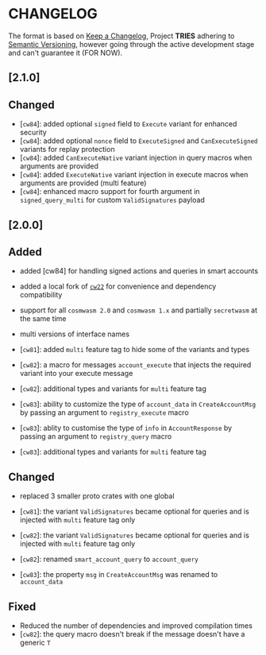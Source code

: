 # CHANGELOG

The format is based on [Keep a Changelog](https://keepachangelog.com/en/1.0.0/),
Project **TRIES** adhering to
[Semantic Versioning](https://semver.org/spec/v2.0.0.html), however going through the active development stage and can't guarantee it (FOR NOW).

<!-- next-header -->
## [2.1.0] 

## Changed
- [`cw84`]: added optional `signed` field to `Execute` variant for enhanced security
- [`cw84`]: added optional `nonce` field to `ExecuteSigned` and `CanExecuteSigned` variants for replay protection
- [`cw84`]: added `CanExecuteNative` variant injection in query macros when arguments are provided
- [`cw84`]: added `ExecuteNative` variant injection in execute macros when arguments are provided (multi feature)
- [`cw84`]: enhanced macro support for fourth argument in `signed_query_multi` for custom `ValidSignatures` payload



## [2.0.0] 

## Added
- added [cw84] for handling signed actions and queries in smart accounts
- added a local fork of [`cw22`](https://github.com/aura-nw/cw-plus/tree/main/packages/cw22) for convenience and dependency compatibility
- support for all `cosmwasm 2.0` and `cosmwasm 1.x` and partially `secretwasm` at the same time
- multi versions of interface names

- [`cw81`]: added `multi` feature tag to hide some of the variants and types

- [`cw82`]: a macro for messages `account_execute` that injects the required variant into your execute message
- [`cw82`]: additional types and variants for `multi` feature tag

- [`cw83`]: ability to customize the type of `account_data` in `CreateAccountMsg` by passing an argument to `registry_execute` macro 
- [`cw83`]: ablity to customise the type of `info` in `AccountResponse` by passing an argument to `registry_query` macro
- [`cw83`]: additional types and variants for `multi` feature tag


## Changed
- replaced 3 smaller proto crates with one global 

- [`cw81`]: the variant `ValidSignatures`  became optional for queries and is injected with `multi` feature tag only

- [`cw82`]: the variant `ValidSignatures`  became optional for queries and is injected with `multi` feature tag only

- [`cw82`]: renamed `smart_account_query` to `account_query` 

- [`cw83`]: the property `msg` in `CreateAccountMsg` was renamed to `account_data`


## Fixed
- Reduced the number of dependencies and improved compilation times
- [`cw82`]: the query macro doesn't break if the message doesn't have a generic `T` 

